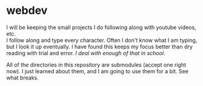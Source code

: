 # webdev
I will be keeping the small projects I do following along with youtube videos, etc.  
I follow along and type every character. Often I don't know what I am typing, but I look it up eventually. I have found this keeps my focus better than dry reading with trial and error. _I deal with enough of that in school_.  
  
All of the directories in this repository are submodules (accept one right now). I just learned about them, and I am going to use them for a bit. See what breaks.  

